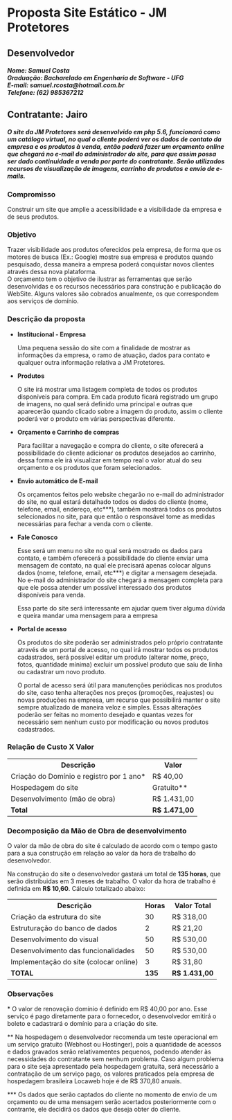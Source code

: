 <h1>Proposta Site Estático - JM Protetores</h1>

<h2>Desenvolvedor</h2>
<h5>Nome: Samuel Costa<br />
Graduação: Bacharelado em Engenharia de Software - UFG<br />
E-mail: samuel.rcosta@hotmail.com.br<br />
Telefone: (62) 985367212
</h5>
<h2>Contratante: Jairo</h2>
<h5>O site da JM Protetores será desenvolvido em php 5.6, funcionará como um catálogo virtual, no qual o cliente poderá ver os dados de contato da empresa e os produtos à venda, então poderá fazer um orçamento online que chegará no e-mail do administrador do site, para que assim possa ser dado continuidade a venda por parte do contratante. Serão utilizados recursos de visualização de imagens, carrinho de produtos e envio de e-mails.</h5>

<h3>Compromisso</h3>
<p>Construir um site que amplie a acessibilidade e a visibilidade da empresa e de seus produtos.</p>
<h3>Objetivo</h3>
<p>Trazer visibilidade aos produtos oferecidos pela empresa, de forma que os motores de busca (Ex.: Google) mostre sua empresa e produtos quando pesquisado, dessa maneira a empresa poderá conquistar novos clientes através dessa nova plataforma.<br />
O orçamento tem o objetivo de ilustrar as ferramentas que serão desenvolvidas e os recursos necessários para construção e publicação do WebSite. Alguns valores são cobrados anualmente, os que correspondem aos serviços de domínio.</p>

<h3>Descrição da proposta</h3>
<ul>
    <li>
        <strong>Institucional - Empresa</strong>
        <p>Uma pequena sessão do site com a finalidade de mostrar as informações da empresa, o ramo de atuação, dados para contato e qualquer outra informação relativa a JM Protetores.</p>
    </li>
    <li>
        <strong>Produtos</strong>
        <p>O site irá mostrar uma listagem completa de todos os produtos disponíveis para compra. Em cada produto ficará registrado um grupo de imagens, no qual será definido uma principal e outras que aparecerão quando clicado sobre a imagem do produto, assim o cliente poderá ver o produto em várias perspectivas diferente.</p>
    </li>
    <li>
        <strong>Orçamento e Carrinho de compras</strong>
        <p>Para facilitar a navegação e compra do cliente, o site oferecerá a possibilidade do cliente adicionar os produtos desejados ao carrinho, dessa forma ele irá visualizar em tempo real o valor atual do seu orçamento e os produtos que foram selecionados.</p>
    </li>
    <li>
        <strong>Envio automático de E-mail</strong>
        <p>Os orçamentos feitos pelo website chegarão no e-mail do administrador do site, no qual estará detalhado todos os dados do cliente (nome, telefone, email, endereço, etc***), também mostrará todos os produtos selecionados no site, para que então o responsável tome as medidas necessárias para fechar a venda com o cliente.</p>
    </li>
    <li>
        <strong>Fale Conosco</strong>
        <p>Esse será um menu no site no qual será mostrado os dados para contato, e também oferecerá a possibilidade do cliente enviar uma mensagem de contato, na qual ele precisará apenas colocar alguns dados (nome, telefone, email, etc***) e digitar a mensagem desejada. No e-mail do administrador do site chegará a mensagem completa para que ele possa atender um possível interessado dos produtos disponíveis para venda.</p>
        <p>Essa parte do site será interessante em ajudar quem tiver alguma dúvida e queira mandar uma mensagem para a empresa</p>
    </li>
    <li>
        <strong>Portal de acesso</strong>
        <p>Os produtos do site poderão ser administrados pelo próprio contratante através de um portal de acesso, no qual irá mostrar todos os produtos cadastrados, será possível editar um produto (alterar nome, preço, fotos, quantidade mínima) excluir um possível produto que saiu de linha ou cadastrar um novo produto.</p>
        <p>O portal de acesso será útil para manutenções periódicas nos produtos do site, caso tenha alterações nos preços (promoções, reajustes) ou novas produções na empresa, um recurso que possibilirá manter o site sempre atualizado de maneira veloz e simples. Essas alterações poderão ser feitas no momento desejado e quantas vezes for necessário sem nenhum custo por modificação ou novos produtos cadastrados.</p>
    </li>
</ul>

<h3>Relação de Custo X Valor</h3>
<table>
<tr>
    <th>
        Descrição
    </th>
    <th>
        Valor
    </th>
</tr>
<tr>
    <td>
        Criação do Domínio e registro por 1 ano*
    </td>
    <td>
        R$ 40,00
    </td>
</tr>
<tr>
    <td>
        Hospedagem do site
    </td>
    <td>
        Gratuito**
    </td>
</tr>
<tr>
    <td>
        Desenvolvimento (mão de obra)
    </td>
    <td>
        R$ 1.431,00
    </td>
</tr>
<tr>
    <td>
        <strong>Total</strong>
    </td>
    <td>
        <strong>R$ 1.471,00</strong>
    </td>
</tr>
</table>

<h3>Decomposição da Mão de Obra de desenvolvimento</h3>
<p>O valor da mão de obra do site é calculado de acordo com o tempo gasto para a sua construção em relação ao valor da hora de trabalho do desenvolvedor.</p>
<p>Na construção do site o desenvolvedor gastará um total de <strong>135 horas</strong>, que serão distribuidas em 3 meses de trabalho. O valor da hora de trabalho é definida em <strong>R$ 10,60</strong>. Cálculo totalizado abaixo:</p>
<table>
    <tr>
        <th>Descrição</th>
        <th>Horas</th>
        <th>Valor Total</th>
    </tr>
    <tr>
        <td>Criação da estrutura do site</td><td>30</td><td>R$ 318,00</td>
    </tr>
    <tr>
        <td>Estruturação do banco de dados</td><td>2</td><td>R$ 21,20</td>
    </tr>
    <tr>
        <td>Desenvolvimento do visual</td><td>50</td><td>R$ 530,00</td>
    </tr>
    <tr>
        <td>Desenvolvimento das funcionalidades</td><td>50</td><td>R$ 530,00</td>
    </tr>
    <tr>
        <td>Implementação do site (colocar online)</td><td>3</td><td>R$ 31,80</td>
    </tr>
    <tr>
        <td><strong>TOTAL</strong></td><td><strong>135</strong></td><td><strong>R$ 1.431,00</strong></td>
    </tr>
</table>

<h3>Observações</h3>
<p>* O valor de renovação domínio é definido em R$ 40,00 por ano. Esse serviço é pago diretamente para o fornecedor, o desenvolvedor emitirá o boleto e cadastrará o domínio para a criação do site.</p>
<p>** Na hospedagem o desenvolvedor recomenda um teste operacional em um serviço gratuito (Webhost ou Hostinger), pois a quantidade de acessos e dados gravados serão relativamentes pequenos, podendo atender às necessidades do contratante sem nenhum problema. Caso algum problema para o site seja apresentado pela hospedagem gratuita, será necessário a contratação de um serviço pago, os valores praticados pela empresa de hospedagem brasileira Locaweb hoje é de R$ 370,80 anuais.</p>
<p>*** Os dados que serão captados do cliente no momento de envio de um orçamento ou de uma mensagem serão acertados posteriormente com o contrante, ele decidirá os dados que deseja obter do cliente.</p>
